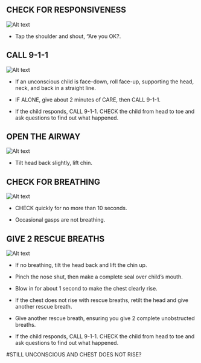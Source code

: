 ## CHECK FOR RESPONSIVENESS

![Alt text](/Images/ChokingChild/Responsiveness.jpg)

- Tap the shoulder and shout, “Are you OK?.

## CALL 9-1-1

![Alt text](/Images/ChokingChild/chokingChild8.jpg)

- If an unconscious child is face-down, roll face-up, supporting the head, neck, and back in a straight line.

- IF ALONE, give about 2 minutes of CARE, then CALL 9-1-1.

- If the child responds, CALL 9-1-1. CHECK the child from head to toe and ask questions to find out what happened.

## OPEN THE AIRWAY

![Alt text](/Images/ChokingChild/chokingChild1.jpg)

- Tilt head back slightly, lift chin.

## CHECK FOR BREATHING

![Alt text](/Images/ChokingChild/chokingChild11.jpg)

- CHECK quickly for no more than 10 seconds.

- Occasional gasps are not breathing.

## GIVE 2 RESCUE BREATHS

![Alt text](/Images/ChokingChild/chokingChild12.jpg)

- If no breathing, tilt the head back and lift the chin up.

- Pinch the nose shut, then make a complete seal over child’s mouth.

- Blow in for about 1 second to make the chest clearly rise.

- If the chest does not rise with rescue breaths, retilt the head and give another rescue breath.

- Give another rescue breath, ensuring you give 2 complete unobstructed breaths.

- If the child responds, CALL 9-1-1. CHECK the child from head to toe and ask questions to find out what happened.

#STILL UNCONSCIOUS AND CHEST DOES NOT RISE?
